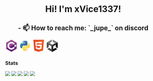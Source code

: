 <h1 align="center"> Hi! I'm xVice1337! </h1>
<h2 align="center"> - 📫 How to reach me: `_jupe_` on discord </h2>

<p>
<img src="https://raw.githubusercontent.com/devicons/devicon/master/icons/csharp/csharp-original.svg" alt="csharp" width="40" height="40"/>
<img src="https://raw.githubusercontent.com/devicons/devicon/master/icons/python/python-original.svg" alt="python" width="40" height="40"/>
<img src="https://raw.githubusercontent.com/devicons/devicon/master/icons/html5/html5-original.svg" alt="python" width="40" height="40"/>
<img src="https://raw.githubusercontent.com/devicons/devicon/master/icons/unity/unity-original.svg" alt="python" width="40" height="40"/>
</p>

<h3> Stats </h3>

![](http://github-profile-summary-cards.vercel.app/api/cards/profile-details?username=xVice1337&theme=github_dark)
![](http://github-profile-summary-cards.vercel.app/api/cards/repos-per-language?username=xVice1337&theme=github_dark)
![](http://github-profile-summary-cards.vercel.app/api/cards/most-commit-language?username=xVice1337&theme=github_dark)
![](http://github-profile-summary-cards.vercel.app/api/cards/stats?username=xVice1337&theme=github_dark)
![](http://github-profile-summary-cards.vercel.app/api/cards/productive-time?username=xVice1337&theme=github_dark&utcOffset=8)
